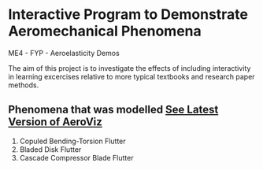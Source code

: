 # Interactive Program to Demonstrate Aeromechanical Phenomena
 ME4 - FYP - Aeroelasticity Demos
 
  
 The aim of this project is to investigate the effects of including interactivity in learning excercises relative to more typical textbooks and research paper methods.

 ## Phenomena that was modelled [See Latest Version of AeroViz](https://aeroviz.streamlit.app) 
 1. Copuled Bending-Torsion Flutter
 2. Bladed Disk Flutter
 3. Cascade Compressor Blade Flutter
  
